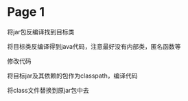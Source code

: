 # Page 1

将jar包反编译找到目标类

将目标类反编译得到java代码，注意最好没有内部类，匿名函数等

修改代码

将目标jar及其依赖的包作为classpath，编译代码

将class文件替换到原jar包中去



